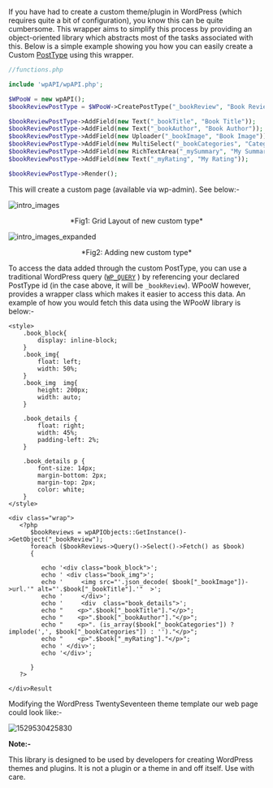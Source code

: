 If you have had to create a custom theme/plugin in WordPress (which requires quite a bit of configuration), you know this can be quite cumbersome. 
This wrapper aims to simplify this process by providing an object-oriented library which abstracts most of the tasks associated with this.
Below is a simple example showing you how you can easily create a Custom [PostType](https://codex.wordpress.org/Post_Types) using this wrapper.

```php
//functions.php

include 'wpAPI/wpAPI.php';

$WPooW = new wpAPI();
$bookReviewPostType = $WPooW->CreatePostType("_bookReview", "Book Review", true);

$bookReviewPostType->AddField(new Text("_bookTitle", "Book Title"));
$bookReviewPostType->AddField(new Text("_bookAuthor", "Book Author"));
$bookReviewPostType->AddField(new Uploader("_bookImage", "Book Image"));
$bookReviewPostType->AddField(new MultiSelect("_bookCategories", "Categories", ["Philosophy" => "Philosophy", "Auto-Biography" => "Auto-Biography", "Fiction" => "Fiction"]));
$bookReviewPostType->AddField(new RichTextArea("_mySummary", "My Summary"));
$bookReviewPostType->AddField(new Text("_myRating", "My Rating"));

$bookReviewPostType->Render();


```

This will create a custom page (available via wp-admin). See below:-

![intro_images](/images/intro_output_image_input.png)
<center>*Fig1: Grid Layout of new custom type*</center>


![intro_images_expanded](/images/intro_main_image_expanded.png)
<center>*Fig2: Adding new custom type*</center>

To access the data added through the custom PostType, you can use a traditional WordPress query ([`WP_QUERY`](https://codex.wordpress.org/Class_Reference/WP_Query) ) by referencing your declared PostType id  (in the case above, it will be `_bookReview`). WPooW  however, provides a wrapper class which makes it easier to access this data. An example of how you would fetch this data using the WPooW library is below:-

```php+HTML
<style>
	.book_block{
		display: inline-block;
	}
	.book_img{
		float: left;
		width: 50%;
	}
	.book_img  img{
		height: 200px;
		width: auto;
	}

	.book_details {
		float: right;
		width: 45%;
		padding-left: 2%;
	}

	.book_details p {
		font-size: 14px;
		margin-bottom: 2px;
		margin-top: 2px;
		color: white;
	}
</style>

<div class="wrap">
   <?php
      $bookReviews = wpAPIObjects::GetInstance()->GetObject("_bookReview");
      foreach ($bookReviews->Query()->Select()->Fetch() as $book)
      {

         echo '<div class="book_block">';
         echo ' <div class="book_img">';
         echo '     <img src="'.json_decode( $book["_bookImage"])->url.'" alt="'.$book["_bookTitle"].'"  >';
         echo '     </div>';
         echo '     <div  class="book_details">';
         echo "    <p>".$book["_bookTitle"]."</p>";
         echo "    <p>".$book["_bookAuthor"]."</p>";
         echo "    <p>". (is_array($book["_bookCategories"]) ? implode(',', $book["_bookCategories"]) : '')."</p>";
         echo "    <p>".$book["_myRating"]."</p>";
         echo ' </div>';
         echo '</div>';

      }
   ?>

</div>Result
```


Modifying the WordPress TwentySeventeen theme template our web page could look like:- 

![1529530425830](/images/intro_output_image.png)

**Note:-**

This library is designed to be used by developers for creating WordPress themes and plugins. It is not a plugin or a theme in and off itself. Use with care.





